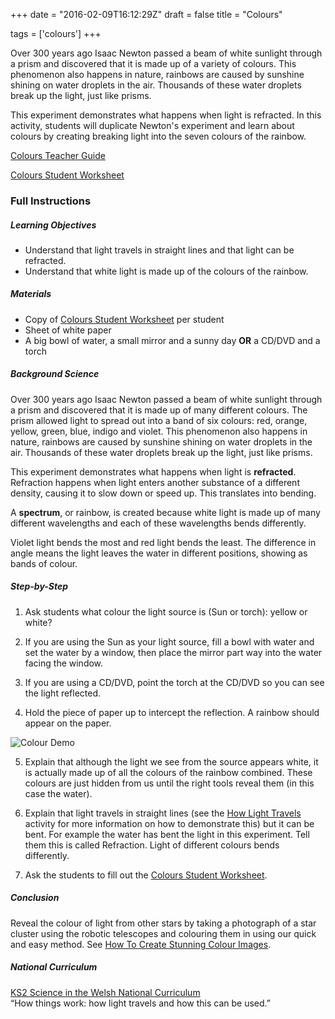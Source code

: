 +++
date = "2016-02-09T16:12:29Z"
draft = false
title = "Colours"

tags = ['colours']
+++

Over 300 years ago Isaac Newton passed a beam of white sunlight through a prism and discovered that it is made up of a variety of colours. This phenomenon also happens in nature, rainbows are caused by sunshine shining on water droplets in the air. Thousands of these water droplets break up the light, just like prisms. 

This experiment demonstrates what happens when light is refracted. In this activity, students will duplicate Newton's experiment and learn about colours by creating breaking light into the seven colours of the rainbow.

[Colours Teacher Guide](https://drive.google.com/file/d/0B42a91Be7891X3BISUFrM25uYTQ/view?usp=sharing) 

[Colours Student Worksheet](https://drive.google.com/drive/folders/0B42a91Be7891eVdQMlVMUnNCTlU) 

### Full Instructions

##### Learning Objectives

- Understand that light travels in straight lines and that light can be refracted.
- Understand that white light is made up of the colours of the rainbow.

##### Materials

- Copy of [Colours Student Worksheet](https://drive.google.com/drive/folders/0B42a91Be7891eVdQMlVMUnNCTlU) per student
- Sheet of white paper 
- A big bowl of water, a small mirror and a sunny day **OR** a CD/DVD and a torch

##### Background Science

Over 300 years ago Isaac Newton passed a beam of white sunlight through a prism and discovered that it is made up of many different colours. The prism allowed light to spread out into a band of six colours: red, orange, yellow, green, blue, indigo and violet. This phenomenon also happens in nature, rainbows are caused by sunshine shining on water droplets in the air. Thousands of these water droplets break up the light, just like prisms. 

This experiment demonstrates what happens when light is **refracted**. Refraction happens when light enters another substance of a different density, causing it to slow down or speed up. This translates into bending. 

A **spectrum**, or rainbow, is created because white light is made up of many different wavelengths and each of these wavelengths bends differently.
 
Violet light bends the most and red light bends the least. The difference in angle means the light leaves the water in different positions, showing as bands of colour.

##### Step-by-Step

1) Ask students what colour the light source is (Sun or torch): yellow or white?

2) If you are using the Sun as your light source, fill a bowl with water and set the water by a window, then place the mirror part way into the water facing the window.

3) If you are using a CD/DVD, point the torch at the CD/DVD so you can see the light reflected.

4) Hold the piece of paper up to intercept the reflection. A rainbow should appear on the paper.

![Colour Demo](/images/colour-demo.png/)

5) Explain that although the light we see from the source appears white, it is actually made up of all the colours of the rainbow combined. These colours are just hidden from us until the right tools reveal them (in this case the water). 

6) Explain that light travels in straight lines (see the [How Light Travels](https://drive.google.com/file/d/0B42a91Be7891WWItWFRLbzVYc0U/view?usp=sharing) activity for more information on how to demonstrate this) but it can be bent. For example the water has bent the light in this experiment. Tell them this is called Refraction. Light of different colours bends differently.

7) Ask the students to fill out the [Colours Student Worksheet](https://drive.google.com/drive/folders/0B42a91Be7891eVdQMlVMUnNCTlU). 

##### Conclusion

Reveal the colour of light from other stars by taking a photograph of a star cluster using the robotic telescopes and colouring them in using our quick and easy method. See [How To Create Stunning Colour Images](https://drive.google.com/file/d/0B42a91Be7891WFJLUmtSaWotb3c/view?usp=sharing).  

##### National Curriculum

[KS2 Science in the Welsh National Curriculum](http://learning.wales.gov.uk/docs/learningwales/publications/140624-science-in-the-national-curriculum-en.pdf)<br>“How things work: how light travels and how this can be used.”</br>
